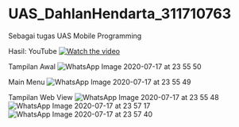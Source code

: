 # UAS_DahlanHendarta_311710763
Sebagai tugas UAS Mobile Programming

Hasil:
YouTube
[![Watch the video](https://i.imgur.com/vKb2F1B.png)](https://youtu.be/DB0mQpswQ84)

Tampilan Awal
![WhatsApp Image 2020-07-17 at 23 55 50](https://user-images.githubusercontent.com/64016258/87812193-ff72a680-c889-11ea-99b3-8bf982d2692d.jpeg)

Main Menu
![WhatsApp Image 2020-07-17 at 23 55 49](https://user-images.githubusercontent.com/64016258/87812240-10bbb300-c88a-11ea-9b39-4cafa93d3595.jpeg)

Tampilan Web View
![WhatsApp Image 2020-07-17 at 23 55 48](https://user-images.githubusercontent.com/64016258/87812274-1d400b80-c88a-11ea-9ff8-310957c6fb03.jpeg)
![WhatsApp Image 2020-07-17 at 23 57 17](https://user-images.githubusercontent.com/64016258/87812279-1e713880-c88a-11ea-9e60-531ad464e8dc.jpeg)
![WhatsApp Image 2020-07-17 at 23 57 40](https://user-images.githubusercontent.com/64016258/87812284-1f09cf00-c88a-11ea-89c3-6adb162be3fd.jpeg)

